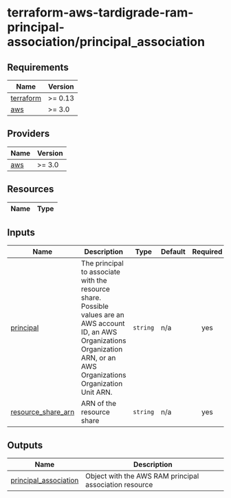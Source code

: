 # terraform-aws-tardigrade-ram-principal-association/principal_association

<!-- BEGIN TFDOCS -->
## Requirements

| Name | Version |
|------|---------|
| <a name="requirement_terraform"></a> [terraform](#requirement\_terraform) | >= 0.13 |
| <a name="requirement_aws"></a> [aws](#requirement\_aws) | >= 3.0 |

## Providers

| Name | Version |
|------|---------|
| <a name="provider_aws"></a> [aws](#provider\_aws) | >= 3.0 |

## Resources

| Name | Type |
|------|------|

## Inputs

| Name | Description | Type | Default | Required |
|------|-------------|------|---------|:--------:|
| <a name="input_principal"></a> [principal](#input\_principal) | The principal to associate with the resource share. Possible values are an AWS account ID, an AWS Organizations Organization ARN, or an AWS Organizations Organization Unit ARN. | `string` | n/a | yes |
| <a name="input_resource_share_arn"></a> [resource\_share\_arn](#input\_resource\_share\_arn) | ARN of the resource share | `string` | n/a | yes |

## Outputs

| Name | Description |
|------|-------------|
| <a name="output_principal_association"></a> [principal\_association](#output\_principal\_association) | Object with the AWS RAM principal association resource |

<!-- END TFDOCS -->
